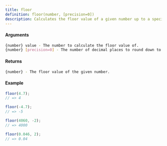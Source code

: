 ```yaml
---
title: floor
definition: floor(number, [precision=0])
description: Calculates the floor value of a given number up to a specified precision.
---
```



#### Arguments


```bash
{number} value - The number to calculate the floor value of.
{number} [precision=0] - The number of decimal places to round down to. Defaults to 0.
```


#### Returns


```bash
{number} - The floor value of the given number.
```


#### Example


```ts
floor(4.7);
// => 4

floor(-4.7);
// => -5

floor(4060, -2);
// => 4000

floor(0.046, 2);
// => 0.04
```